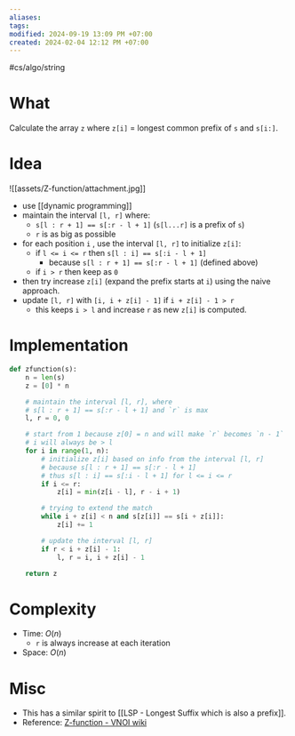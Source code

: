 ```yaml
---
aliases: 
tags: 
modified: 2024-09-19 13:09 PM +07:00
created: 2024-02-04 12:12 PM +07:00
---
```

#cs/algo/string

# What
Calculate the array `z` where `z[i]` = longest common prefix of `s` and `s[i:]`.


# Idea
![[assets/Z-function/attachment.jpg]]
- use [[dynamic programming]]
- maintain the interval `[l, r]` where:
	- `s[l : r + 1] == s[:r - l + 1]` (`s[l...r]` is a prefix of `s`)
	- `r` is as big as possible
- for each position `i` , use the interval `[l, r]` to initialize `z[i]`:
	- if `l <= i <= r` then `s[l : i] == s[:i - l + 1]`
		- because `s[l : r + 1] == s[:r - l + 1]` (defined above)
	- if `i > r` then keep as `0`
- then try increase `z[i]` (expand the prefix starts at `i`) using the naive approach.
- update `[l, r]` with `[i, i + z[i] - 1]` if `i + z[i] - 1 > r`
	- this keeps `i > l` and increase `r` as new `z[i]` is computed.
# Implementation
```python
def zfunction(s):
	n = len(s)
	z = [0] * n

	# maintain the interval [l, r], where
	# s[l : r + 1] == s[:r - l + 1] and `r` is max
	l, r = 0, 0

	# start from 1 because z[0] = n and will make `r` becomes `n - 1`
	# i will always be > l
	for i in range(1, n):
		# initialize z[i] based on info from the interval [l, r]
		# because s[l : r + 1] == s[:r - l + 1]
		# thus s[l : i] == s[:i - l + 1] for l <= i <= r
		if i <= r:
			z[i] = min(z[i - l], r - i + 1)

		# trying to extend the match
		while i + z[i] < n and s[z[i]] == s[i + z[i]]:
			z[i] += 1

		# update the interval [l, r]
		if r < i + z[i] - 1:
			l, r = i, i + z[i] - 1

	return z
```

# Complexity
- Time: $O(n)$
	- `r` is  always increase at each iteration
- Space: $O(n)$
# Misc
- This has a similar spirit to [[LSP - Longest Suffix which is also a prefix]].
- Reference: [Z-function - VNOI wiki](https://vnoi.info/wiki/algo/string/z-algo.md?__cf_chl_tk=JCHtf2.6QHvs8ylwtWbnge9xwfmpKA4OR1CwBImoyw0-1707023457-0-gaNycGzNELs)